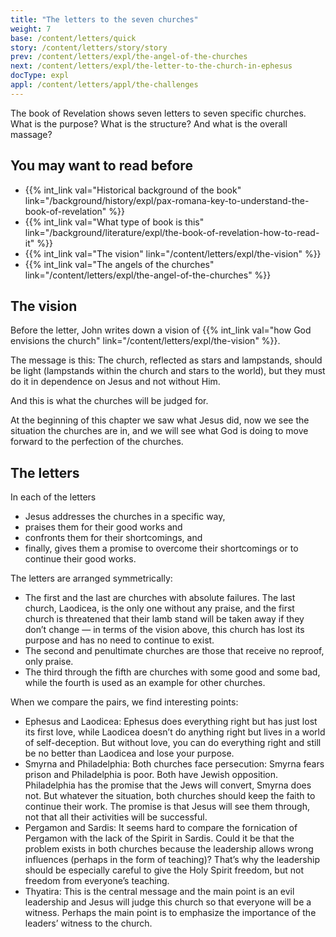 ```yaml
---
title: "The letters to the seven churches"
weight: 7
base: /content/letters/quick
story: /content/letters/story/story
prev: /content/letters/expl/the-angel-of-the-churches
next: /content/letters/expl/the-letter-to-the-church-in-ephesus
docType: expl
appl: /content/letters/appl/the-challenges
---
```


The book of Revelation shows seven letters to seven specific churches. What is the purpose? What is the structure? And what is the overall massage?

## You may want to read before

<a name="4e37"></a>
- {{% int_link val="Historical background of the book" link="/background/history/expl/pax-romana-key-to-understand-the-book-of-revelation" %}}
- {{% int_link val="What type of book is this" link="/background/literature/expl/the-book-of-revelation-how-to-read-it" %}}
- {{% int_link val="The vision" link="/content/letters/expl/the-vision" %}}
- {{% int_link val="The angels of the churches" link="/content/letters/expl/the-angel-of-the-churches" %}}

## The vision

<a name="4c46"></a>
Before the letter, John writes down a vision of {{% int_link val="how God envisions the church" link="/content/letters/expl/the-vision" %}}.

The message is this: The church, reflected as stars and lampstands, should be light (lampstands within the church and stars to the world), but they must do it in dependence on Jesus and not without Him.

And this is what the churches will be judged for.

At the beginning of this chapter we saw what Jesus did, now we see the situation the churches are in, and we will see what God is doing to move forward to the perfection of the churches.

## The letters

<a name="4b58"></a>
In each of the letters

- Jesus addresses the churches in a specific way,
- praises them for their good works and
- confronts them for their shortcomings, and
- finally, gives them a promise to overcome their shortcomings or to continue their good works.

The letters are arranged symmetrically:

- The first and the last are churches with absolute failures. The last church, Laodicea, is the only one without any praise, and the first church is threatened that their lamb stand will be taken away if they don’t change — in terms of the vision above, this church has lost its purpose and has no need to continue to exist.
- The second and penultimate churches are those that receive no reproof, only praise.
- The third through the fifth are churches with some good and some bad, while the fourth is used as an example for other churches.

When we compare the pairs, we find interesting points:

- Ephesus and Laodicea: Ephesus does everything right but has just lost its first love, while Laodicea doesn’t do anything right but lives in a world of self-deception. But without love, you can do everything right and still be no better than Laodicea and lose your purpose.
- Smyrna and Philadelphia: Both churches face persecution: Smyrna fears prison and Philadelphia is poor. Both have Jewish opposition. Philadelphia has the promise that the Jews will convert, Smyrna does not. But whatever the situation, both churches should keep the faith to continue their work. The promise is that Jesus will see them through, not that all their activities will be successful.
- Pergamon and Sardis: It seems hard to compare the fornication of Pergamon with the lack of the Spirit in Sardis. Could it be that the problem exists in both churches because the leadership allows wrong influences (perhaps in the form of teaching)? That’s why the leadership should be especially careful to give the Holy Spirit freedom, but not freedom from everyone’s teaching.
- Thyatira: This is the central message and the main point is an evil leadership and Jesus will judge this church so that everyone will be a witness. Perhaps the main point is to emphasize the importance of the leaders’ witness to the church.

